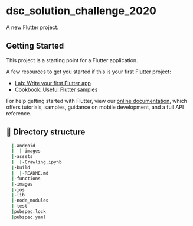 # dsc_solution_challenge_2020

A new Flutter project.

## Getting Started

This project is a starting point for a Flutter application.

A few resources to get you started if this is your first Flutter project:

- [Lab: Write your first Flutter app](https://flutter.dev/docs/get-started/codelab)
- [Cookbook: Useful Flutter samples](https://flutter.dev/docs/cookbook)

For help getting started with Flutter, view our
[online documentation](https://flutter.dev/docs), which offers tutorials,
samples, guidance on mobile development, and a full API reference.


## 📂 Directory structure
``` bash
  |-android
  |  |-images
  |-assets
  |  |-Crawling.ipynb
  |-build
  |  |-README.md
  |-functions
  |-images
  |-ios
  |-lib
  |-node_modules
  |-test
  |pubspec.lock
  |pubspec.yaml
```
